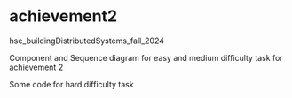 # achievement2

hse_buildingDistributedSystems_fall_2024

Component and Sequence diagram for easy and medium difficulty task for achievement 2

Some code for hard difficulty task
